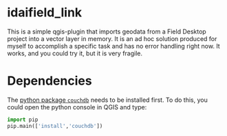 # idaifield_link
 
This is a simple qgis-plugin that imports geodata from a Field Desktop project into a vector layer in memory. It is an ad hoc solution produced for myself to accomplish a specific task and has no error handling right now. It works, and you could try it, but it is very fragile. 

# Dependencies
The [python package `couchdb`](https://couchdb-python.readthedocs.io/en/latest/) needs to be installed first. To do this, you could open the python console in QGIS and type:

```python
import pip
pip.main(['install','couchdb'])
```